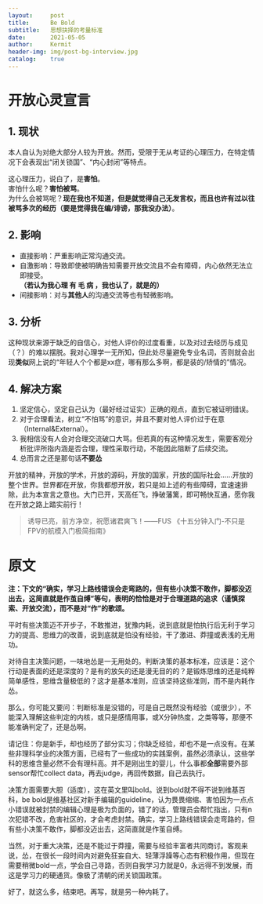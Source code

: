 ```yaml
---
layout:     post
title:      Be Bold
subtitle:   思想抉择的考量标准
date:       2021-05-05
author:     Kermit
header-img: img/post-bg-interview.jpg
catalog:    true
---
```


# 开放心灵宣言

## 1. 现状
本人自认为对绝大部分人较为开放。然而，受限于无从考证的心理压力，在特定情况下会表现出“闭关锁国”、“内心封闭”等特点。

这心理压力，说白了，是**害怕**。  
害怕什么呢？**害怕被骂**。  
为什么会被骂呢？**现在我也不知道，但是就觉得自己无发言权，而且也许有过以往被骂多次的经历（要是觉得我在编/诽谤，那我没办法）**。

## 2. 影响
- 直接影响：严重影响正常沟通交流。
- 自激影响：导致即使被明确告知需要开放交流且不会有障碍，内心依然无法立即接受。  
**（若认为我心理 有 毛 病 ，我也认了，就是的）**
- 间接影响：对与**其他人**的沟通交流等也有轻微影响。

## 3. 分析
这种现状来源于缺乏的自信心，对他人评价的过度看重，以及对过去经历与成见（？）的难以摆脱。我对心理学一无所知，但此处尽量避免专业名词，否则就会出现**类似**网上说的“年轻人个个都是xx症，哪有那么多啊，都是装的/矫情的”情况。

## 4. 解决方案
1. 坚定信心，坚定自己认为（最好经过证实）正确的观点，直到它被证明错误。
2. 对于合理看法，树立“不怕骂”的意识，并且不要对他人评价过于在意（Internal&External）。
3. 我相信没有人会对合理交流破口大骂。但若真的有这种情况发生，需要客观分析批评所指内涵是否合理，理性采取行动，不能因此阻断了后续交流。
4. 总而言之还是那句话**不要怂**

开放的精神，开放的学术，开放的源码，开放的国家，开放的国际社会……开放的整个世界。世界都在开放，你我都想开放，若只是如上述的有些障碍，宜速速排除，此为本宣言之意也。大门已开，天高任飞，挣破藩篱，即可畅快互通，愿你我在开放之路上踏实前行！

> 诱导已亮，前方净空，祝愿诸君爽飞！——FUS 《十五分钟入门-不只是FPV的航模入门极简指南》


# 原文
**注：下文的“确实，学习上路线错误会走弯路的，但有些小决策不敢作，脚都没迈出去，这简直就是作茧自缚”等句，表明的恰恰是对于合理道路的追求（谨慎探索、开放交流），而不是对“作”的歌颂。**

平时有些决策迈不开步子，不敢推进，犹豫内耗，说到底就是怕执行后无利于学习力的提高、思维力的改善，说到底就是怕没有经验，干了激进、莽撞或表浅的无用功。

对待自主决策问题，一味地怂是一无用处的。判断决策的基本标准，应该是：这个行动是表面的还是深度的？是有的放矢的还是漫无目的的？是锻炼思维的还是纯粹简单感性，思维含量极低的？这才是基本准则，应该坚持这些准则，而不是内耗作怂。

那么，你可能又要问：判断标准是没错的，可是自己既然没有经验（或很少），不能深入理解这些判定的内核，或只是感情用事，或X分钟热度，之类等等，那便不能准确判定了，还是怂啊。

请记住：你是新手，却也经历了部分实习；你缺乏经验，却也不是一点没有。在某些非理科学业的决策方面，已经有了一些成功的实践案例，虽然必须承认，这些学科的思维含量必然不会有理科高。并不是刚出生的婴儿，什么事都**全部**需要外部sensor帮忙collect data，再去judge，再回传数据，自己去执行。

决策方面需要大胆（适度），这在英文里叫bold。说到bold就不得不说到维基百科，be bold是维基社区对新手编辑的guideline，认为畏畏缩缩、害怕因为一点点小错误就被封禁的编辑心理是极为负面的，错了的话，管理员会帮忙指出，只有n次犯错不改，危害社区的，才会考虑封禁。确实，学习上路线错误会走弯路的，但有些小决策不敢作，脚都没迈出去，这简直就是作茧自缚。

当然，对于重大决策，还是不能过于莽撞，需要与经验丰富者共同商讨。客观来说，怂，在很长一段时间内对避免狂妄自大、轻薄浮躁等心态有积极作用，但现在需要稍微bold一点，学会自己寻路，否则自我学习力就是0，永远得不到发展，而这是学习力的硬通货。像极了清朝的闭关锁国政策。

好了，就这么多，结束吧。再写，就是另一种内耗了。
